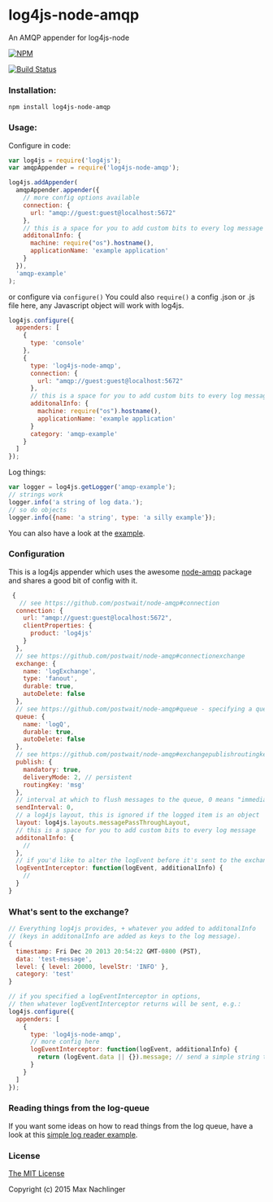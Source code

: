 log4js-node-amqp
================
An AMQP appender for log4js-node

[![NPM](https://nodei.co/npm/log4js-node-amqp.png)](https://nodei.co/npm/log4js-node-amqp/)

[![Build Status](https://travis-ci.org/maxnachlinger/log4js-node-amqp.svg?branch=master)](https://travis-ci.org/maxnachlinger/log4js-node-amqp)
### Installation:
```
npm install log4js-node-amqp
```
### Usage:
Configure in code:
```javascript
var log4js = require('log4js');
var amqpAppender = require('log4js-node-amqp');

log4js.addAppender(
  amqpAppender.appender({
    // more config options available
    connection: {
      url: "amqp://guest:guest@localhost:5672"
    },
    // this is a space for you to add custom bits to every log message
    additonalInfo: {
      machine: require("os").hostname(),
      applicationName: 'example application'
    }
  }),
  'amqp-example'
);
```
or configure via ``configure()`` You could also ``require()`` a config .json or .js file here, any Javascript object will work with log4js.
```javascript
log4js.configure({
  appenders: [
    {
      type: 'console'
    },
    {
      type: 'log4js-node-amqp',
      connection: {
        url: "amqp://guest:guest@localhost:5672"
      },
      // this is a space for you to add custom bits to every log message
      additonalInfo: {
        machine: require("os").hostname(),
        applicationName: 'example application'
      }
      category: 'amqp-example'
    }
  ]
});
```
Log things:
```javascript
var logger = log4js.getLogger('amqp-example');
// strings work
logger.info('a string of log data.');
// so do objects
logger.info({name: 'a string', type: 'a silly example'});
```
You can also have a look at the [example](example/log/example.js).
### Configuration
This is a log4js appender which uses the awesome [node-amqp](https://github.com/postwait/node-amqp) package and shares a good bit of config with it.
```javascript
 {
   // see https://github.com/postwait/node-amqp#connection
  connection: {
    url: "amqp://guest:guest@localhost:5672",
    clientProperties: {
      product: 'log4js'
    }
  },
  // see https://github.com/postwait/node-amqp#connectionexchange
  exchange: {
    name: 'logExchange',
    type: 'fanout',
    durable: true,
    autoDelete: false
  },
  // see https://github.com/postwait/node-amqp#queue - specifying a queue is optional
  queue: {
    name: 'logQ',
    durable: true,
    autoDelete: false
  },
  // see https://github.com/postwait/node-amqp#exchangepublishroutingkey-message-options-callback
  publish: {
    mandatory: true,
    deliveryMode: 2, // persistent
    routingKey: 'msg'
  },
  // interval at which to flush messages to the queue, 0 means "immediate"
  sendInterval: 0,
  // a log4js layout, this is ignored if the logged item is an object
  layout: log4js.layouts.messagePassThroughLayout,
  // this is a space for you to add custom bits to every log message
  additonalInfo: {
    //
  },
  // if you'd like to alter the logEvent before it's sent to the exchange
  logEventInterceptor: function(logEvent, additionalInfo) {
    //
  }
}

```
### What's sent to the exchange?
```javascript
// Everything log4js provides, + whatever you added to additonalInfo 
// (keys in additonalInfo are added as keys to the log message).
{
  timestamp: Fri Dec 20 2013 20:54:22 GMT-0800 (PST),
  data: 'test-message',
  level: { level: 20000, levelStr: 'INFO' },
  category: 'test'
}

// if you specified a logEventInterceptor in options,
// then whatever logEventInterceptor returns will be sent, e.g.:
log4js.configure({
  appenders: [
    {
      type: 'log4js-node-amqp',
      // more config here
      logEventInterceptor: function(logEvent, additionalInfo) {
        return (logEvent.data || {}).message; // send a simple string to the exchange
      }
    }
  ]
});
```
### Reading things from the log-queue
If you want some ideas on how to read things from the log queue, have a look at this [simple log reader example](example/logReader/example.js).

### License
[The MIT License](http://opensource.org/licenses/MIT) 

Copyright (c) 2015 Max Nachlinger
